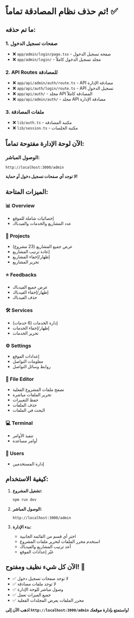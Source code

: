 # تم حذف نظام المصادقة تماماً! ✅

## ما تم حذفه:

### 1. صفحات تسجيل الدخول
- ❌ `app/admin/login/page.tsx` - صفحة تسجيل الدخول
- ❌ `app/admin/login/` - مجلد تسجيل الدخول كاملاً

### 2. API Routes للمصادقة
- ❌ `app/api/admin/auth/route.ts` - API مصادقة الإدارة
- ❌ `app/api/auth/login/route.ts` - API تسجيل الدخول
- ❌ `app/api/auth/` - مجلد API المصادقة كاملاً
- ❌ `app/api/admin/auth/` - مجلد API مصادقة الإدارة

### 3. ملفات المصادقة
- ❌ `lib/auth.ts` - مكتبة المصادقة
- ❌ `lib/session.ts` - مكتبة الجلسات

## الآن لوحة الإدارة مفتوحة تماماً:

### الوصول المباشر:
```
http://localhost:3000/admin
```

**لا توجد أي صفحات تسجيل دخول أو حماية!**

## الميزات المتاحة:

### 📊 Overview
- إحصائيات شاملة للموقع
- عدد المشاريع والخدمات والفيدباك

### 📁 Projects
- عرض جميع المشاريع (23 مشروع)
- إعادة ترتيب المشاريع
- إظهار/إخفاء المشاريع
- تحرير المشاريع

### ⭐ Feedbacks
- عرض جميع الفيدباك
- إظهار/إخفاء الفيدباك
- حذف الفيدباك

### 🛠️ Services
- إدارة الخدمات (6 خدمات)
- إظهار/إخفاء الخدمات
- تحرير الخدمات

### ⚙️ Settings
- إعدادات الموقع
- معلومات التواصل
- روابط وسائل التواصل

### 📝 File Editor
- تصفح ملفات المشروع الفعلية
- تحرير الملفات مباشرة
- حفظ التغييرات
- حذف الملفات
- البحث في الملفات

### 💻 Terminal
- تنفيذ الأوامر
- أوامر مساعدة

### 👥 Users
- إدارة المستخدمين

## كيفية الاستخدام:

1. **تشغيل المشروع:**
   ```bash
   npm run dev
   ```

2. **الوصول المباشر:**
   ```
   http://localhost:3000/admin
   ```

3. **بدء الإدارة:**
   - اختر أي قسم من القائمة الجانبية
   - استخدم محرر الملفات لتحرير ملفات المشروع
   - أعد ترتيب المشاريع والفيدباك
   - غيّر إعدادات الموقع

## الآن كل شيء نظيف ومفتوح! 🎉

- ✅ لا توجد صفحات تسجيل دخول
- ✅ لا توجد ملفات مصادقة
- ✅ وصول مباشر للوحة الإدارة
- ✅ جميع الميزات تعمل
- ✅ محرر الملفات يعرض المجلدات الفعلية

**اذهب الآن إلى `http://localhost:3000/admin` واستمتع بإدارة موقعك!**


